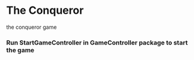 # The Conqueror
 the conqueror game
### Run StartGameController in GameController package to start the game
